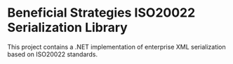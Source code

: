 # Beneficial Strategies ISO20022 Serialization Library

This project contains a .NET implementation of enterprise XML serialization based on ISO20022 standards.


